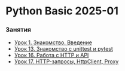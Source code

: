# Python Basic 2025-01


### Занятия

- [Урок 1. Знакомство. Введение](lessons/lesson.01/)
- [Урок 13. Знакомство с unittest и pytest](lessons/lesson.13/)
- [Урок 16. Работа с HTTP и API](lessons/lesson.16/)
- [Урок 17. HTTP-запросы, HttpClient, Proxy](lessons/lesson.17/)
